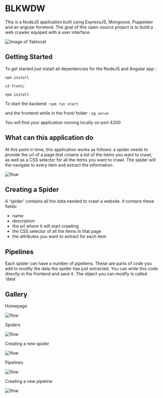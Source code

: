 # BLKWDW

This is a NodeJS application built using ExpressJS, Mongoose, Puppeteer and an angular forntend. The goal of this open-source project is to build a web crawler equiped with a user interface. 

![Image of Yaktocat](/front/src/assets/spider.svg)

## Getting Started

To get started just install all depentencies for the NodeJS and Angular app :

 `npm install`
 
 `cd front/`
 
 `npm install`

To start the backend : `npm run start`

and the frontend while in the front/ folder : `ng serve`

You will find your application running locally on port 4200

## What can this application do

At this point in time, this application works as follows: a spider needs to provide the url of a page that cotains a list of the items you want to crawl, as well as a CSS selector for all the items you want to crawl. The spider will the navigate to every item and extract the information.



![flow](/front/src/assets/flow.png)

## Creating a Spider

A 'spider' contains all the data needed to crawl a  website. It contans these fields: 

- name 
- description
- the url where it will start crawling
- the CSS selector of all the items in that page
- the attributes you want to extract for each item


## Pipelines 

Each spider can have a number of pipeliens. These are parts of code you add to modify the data the spider has just extracted. You can write this code directly in the frontend and save it. The object you can modify is called 'data'


## Gallery 

Homepage

![flow](/front/src/assets/home.png)

Spiders

![flow](/front/src/assets/spiders.png)

Creating a new spider

![flow](/front/src/assets/newSpider.png)

Pipelines

![flow](/front/src/assets/pipelines.png)

Creating a new pipeline

![flow](/front/src/assets/pipelineEditor.png)
